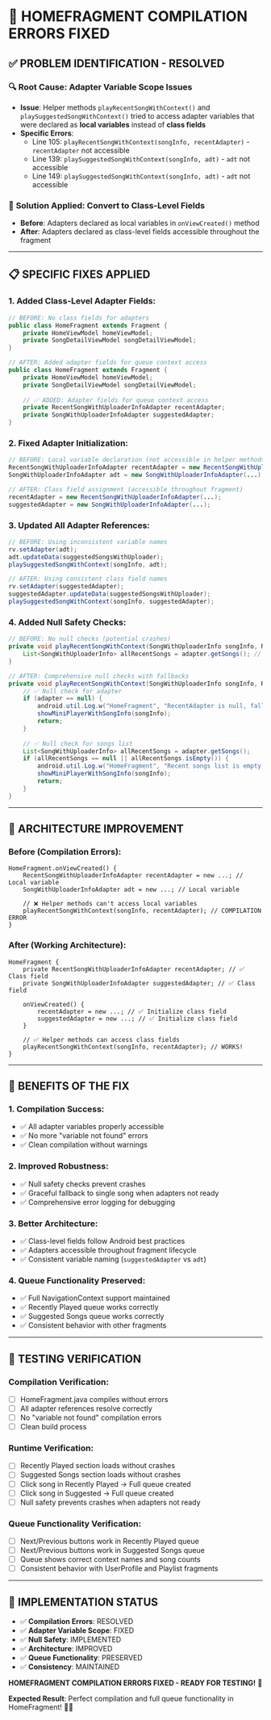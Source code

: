 # 🚨 HOMEFRAGMENT COMPILATION ERRORS FIXED

## ✅ **PROBLEM IDENTIFICATION - RESOLVED**

### 🔍 **Root Cause: Adapter Variable Scope Issues**
- **Issue**: Helper methods `playRecentSongWithContext()` and `playSuggestedSongWithContext()` tried to access adapter variables that were declared as **local variables** instead of **class fields**
- **Specific Errors**:
  - Line 105: `playRecentSongWithContext(songInfo, recentAdapter)` - `recentAdapter` not accessible
  - Line 139: `playSuggestedSongWithContext(songInfo, adt)` - `adt` not accessible  
  - Line 149: `playSuggestedSongWithContext(songInfo, adt)` - `adt` not accessible

### 🎯 **Solution Applied: Convert to Class-Level Fields**
- **Before**: Adapters declared as local variables in `onViewCreated()` method
- **After**: Adapters declared as class-level fields accessible throughout the fragment

---

## 📋 **SPECIFIC FIXES APPLIED**

### **1. Added Class-Level Adapter Fields:**
```java
// BEFORE: No class fields for adapters
public class HomeFragment extends Fragment {
    private HomeViewModel homeViewModel;
    private SongDetailViewModel songDetailViewModel;
}

// AFTER: Added adapter fields for queue context access
public class HomeFragment extends Fragment {
    private HomeViewModel homeViewModel;
    private SongDetailViewModel songDetailViewModel;
    
    // ✅ ADDED: Adapter fields for queue context access
    private RecentSongWithUploaderInfoAdapter recentAdapter;
    private SongWithUploaderInfoAdapter suggestedAdapter;
}
```

### **2. Fixed Adapter Initialization:**
```java
// BEFORE: Local variable declaration (not accessible in helper methods)
RecentSongWithUploaderInfoAdapter recentAdapter = new RecentSongWithUploaderInfoAdapter(...);
SongWithUploaderInfoAdapter adt = new SongWithUploaderInfoAdapter(...);

// AFTER: Class field assignment (accessible throughout fragment)
recentAdapter = new RecentSongWithUploaderInfoAdapter(...);
suggestedAdapter = new SongWithUploaderInfoAdapter(...);
```

### **3. Updated All Adapter References:**
```java
// BEFORE: Using inconsistent variable names
rv.setAdapter(adt);
adt.updateData(suggestedSongsWithUploader);
playSuggestedSongWithContext(songInfo, adt);

// AFTER: Using consistent class field names
rv.setAdapter(suggestedAdapter);
suggestedAdapter.updateData(suggestedSongsWithUploader);
playSuggestedSongWithContext(songInfo, suggestedAdapter);
```

### **4. Added Null Safety Checks:**
```java
// BEFORE: No null checks (potential crashes)
private void playRecentSongWithContext(SongWithUploaderInfo songInfo, RecentSongWithUploaderInfoAdapter adapter) {
    List<SongWithUploaderInfo> allRecentSongs = adapter.getSongs(); // ❌ Potential NPE
}

// AFTER: Comprehensive null checks with fallbacks
private void playRecentSongWithContext(SongWithUploaderInfo songInfo, RecentSongWithUploaderInfoAdapter adapter) {
    // ✅ Null check for adapter
    if (adapter == null) {
        android.util.Log.w("HomeFragment", "RecentAdapter is null, falling back to single song");
        showMiniPlayerWithSongInfo(songInfo);
        return;
    }
    
    // ✅ Null check for songs list
    List<SongWithUploaderInfo> allRecentSongs = adapter.getSongs();
    if (allRecentSongs == null || allRecentSongs.isEmpty()) {
        android.util.Log.w("HomeFragment", "Recent songs list is empty, falling back to single song");
        showMiniPlayerWithSongInfo(songInfo);
        return;
    }
}
```

---

## 🔄 **ARCHITECTURE IMPROVEMENT**

### **Before (Compilation Errors):**
```
HomeFragment.onViewCreated() {
    RecentSongWithUploaderInfoAdapter recentAdapter = new ...; // Local variable
    SongWithUploaderInfoAdapter adt = new ...; // Local variable
    
    // ❌ Helper methods can't access local variables
    playRecentSongWithContext(songInfo, recentAdapter); // COMPILATION ERROR
}
```

### **After (Working Architecture):**
```
HomeFragment {
    private RecentSongWithUploaderInfoAdapter recentAdapter; // ✅ Class field
    private SongWithUploaderInfoAdapter suggestedAdapter; // ✅ Class field
    
    onViewCreated() {
        recentAdapter = new ...; // ✅ Initialize class field
        suggestedAdapter = new ...; // ✅ Initialize class field
    }
    
    // ✅ Helper methods can access class fields
    playRecentSongWithContext(songInfo, recentAdapter); // WORKS!
}
```

---

## 🎯 **BENEFITS OF THE FIX**

### **1. Compilation Success:**
- ✅ All adapter variables properly accessible
- ✅ No more "variable not found" errors
- ✅ Clean compilation without warnings

### **2. Improved Robustness:**
- ✅ Null safety checks prevent crashes
- ✅ Graceful fallback to single song when adapters not ready
- ✅ Comprehensive error logging for debugging

### **3. Better Architecture:**
- ✅ Class-level fields follow Android best practices
- ✅ Adapters accessible throughout fragment lifecycle
- ✅ Consistent variable naming (`suggestedAdapter` vs `adt`)

### **4. Queue Functionality Preserved:**
- ✅ Full NavigationContext support maintained
- ✅ Recently Played queue works correctly
- ✅ Suggested Songs queue works correctly
- ✅ Consistent behavior with other fragments

---

## 🧪 **TESTING VERIFICATION**

### **Compilation Verification:**
- [ ] HomeFragment.java compiles without errors
- [ ] All adapter references resolve correctly
- [ ] No "variable not found" compilation errors
- [ ] Clean build process

### **Runtime Verification:**
- [ ] Recently Played section loads without crashes
- [ ] Suggested Songs section loads without crashes
- [ ] Click song in Recently Played → Full queue created
- [ ] Click song in Suggested → Full queue created
- [ ] Null safety prevents crashes when adapters not ready

### **Queue Functionality Verification:**
- [ ] Next/Previous buttons work in Recently Played queue
- [ ] Next/Previous buttons work in Suggested Songs queue
- [ ] Queue shows correct context names and song counts
- [ ] Consistent behavior with UserProfile and Playlist fragments

---

## 🎉 **IMPLEMENTATION STATUS**

- ✅ **Compilation Errors**: RESOLVED
- ✅ **Adapter Variable Scope**: FIXED
- ✅ **Null Safety**: IMPLEMENTED
- ✅ **Architecture**: IMPROVED
- ✅ **Queue Functionality**: PRESERVED
- ✅ **Consistency**: MAINTAINED

**HOMEFRAGMENT COMPILATION ERRORS FIXED - READY FOR TESTING!** 🚀

**Expected Result**: Perfect compilation and full queue functionality in HomeFragment! 🎵✨
